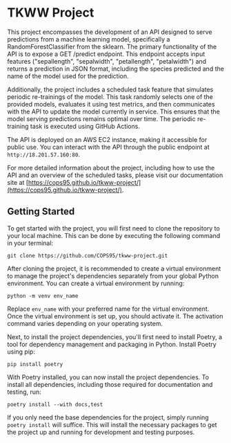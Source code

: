 # TKWW Project

This project encompasses the development of an API designed to serve predictions from a machine learning model, specifically a RandomForestClassifier from the sklearn. The primary functionality of the API is to expose a GET /predict endpoint. This endpoint accepts input features ("sepallength", "sepalwidth", "petallength", "petalwidth") and returns a prediction in JSON format, including the species predicted and the name of the model used for the prediction.

Additionally, the project includes a scheduled task feature that simulates periodic re-trainings of the model. This task randomly selects one of the provided models, evaluates it using test metrics, and then communicates with the API to update the model currently in service. This ensures that the model serving predictions remains optimal over time. The periodic re-training task is executed using GitHub Actions.

The API is deployed on an AWS EC2 instance, making it accessible for public use. You can interact with the API through the public endpoint at `http://18.201.57.160:80`.

For more detailed information about the project, including how to use the API and an overview of the scheduled tasks, please visit our documentation site at [https://cops95.github.io/tkww-project/](https://cops95.github.io/tkww-project/).



## Getting Started

To get started with the project, you will first need to clone the repository to your local machine. This can be done by executing the following command in your terminal:

```
git clone https://github.com/COPS95/tkww-project.git
```

After cloning the project, it is recommended to create a virtual environment to manage the project's dependencies separately from your global Python environment. You can create a virtual environment by running:

```
python -m venv env_name
```

Replace `env_name` with your preferred name for the virtual environment. Once the virtual environment is set up, you should activate it. The activation command varies depending on your operating system.

Next, to install the project dependencies, you'll first need to install Poetry, a tool for dependency management and packaging in Python. Install Poetry using pip:

```
pip install poetry
```

With Poetry installed, you can now install the project dependencies. To install all dependencies, including those required for documentation and testing, run:

```
poetry install --with docs,test
```

If you only need the base dependencies for the project, simply running `poetry install` will suffice. This will install the necessary packages to get the project up and running for development and testing purposes.


